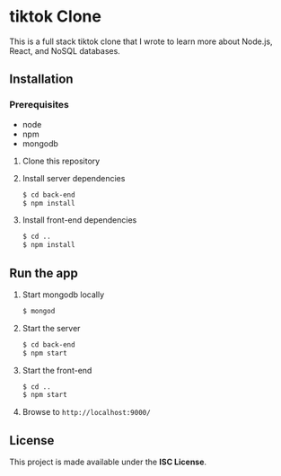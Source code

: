 # tiktok Clone

This is a full stack tiktok clone that I wrote to learn more about Node.js, React, and NoSQL databases.

## Installation

### Prerequisites

* node
* npm
* mongodb

1. Clone this repository

2. Install server dependencies
    ```bash
    $ cd back-end
    $ npm install
    ```
3. Install front-end dependencies
    ```bash
    $ cd ..
    $ npm install
    ```

## Run the app

1. Start mongodb locally
    ```bash
    $ mongod
    ```
2. Start the server
    ```bash
    $ cd back-end
    $ npm start
    ```
3. Start the front-end
    ```bash
    $ cd ..
    $ npm start
    ```
4. Browse to `http://localhost:9000/`

## License

This project is made available under the **ISC License**.
